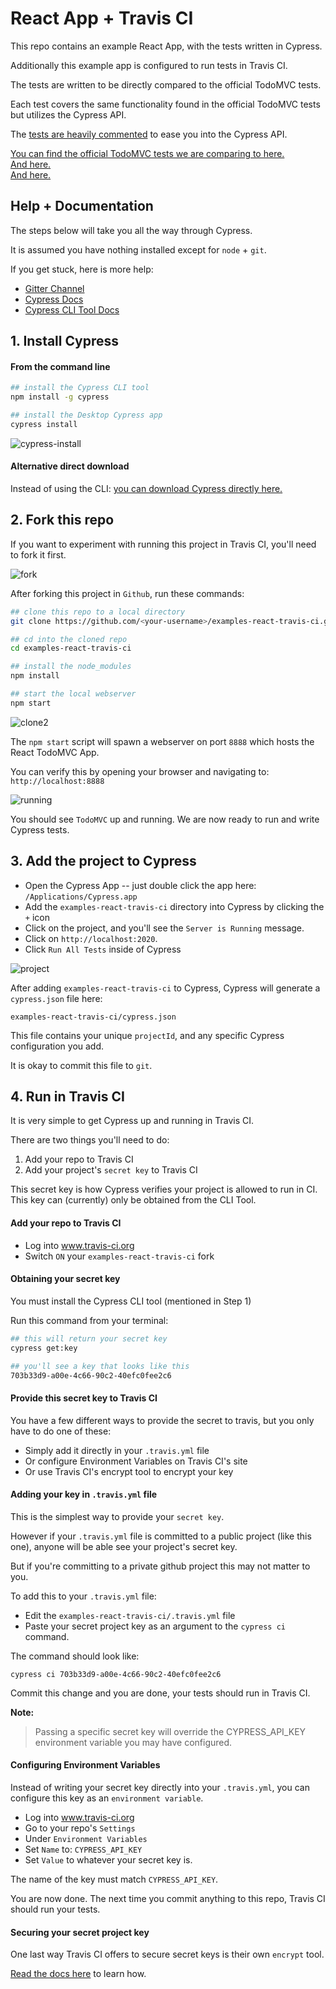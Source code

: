 # React App + Travis CI

This repo contains an example React App, with the tests written in Cypress.

Additionally this example app is configured to run tests in Travis CI.

The tests are written to be directly compared to the official TodoMVC tests.

Each test covers the same functionality found in the official TodoMVC tests but utilizes the Cypress API.

The [tests are heavily commented](tests/app_spec.js) to ease you into the Cypress API.

[You can find the official TodoMVC tests we are comparing to here.](https://github.com/tastejs/todomvc/blob/master/tests/test.js) <br>
[And here.](https://github.com/tastejs/todomvc/blob/master/tests/page.js) <br>
[And here.](https://github.com/tastejs/todomvc/blob/master/tests/testOperations.js)

## Help + Documentation

The steps below will take you all the way through Cypress.

It is assumed you have nothing installed except for `node` + `git`.

If you get stuck, here is more help:

* [Gitter Channel](https://gitter.im/cypress-io/cypress)
* [Cypress Docs](https://github.com/cypress-io/cypress/wiki)
* [Cypress CLI Tool Docs](https://github.com/cypress-io/cypress-cli)

## 1. Install Cypress

#### From the command line

```bash
## install the Cypress CLI tool
npm install -g cypress

## install the Desktop Cypress app
cypress install
```

![cypress-install](https://cloud.githubusercontent.com/assets/1268976/9279271/5c3826ba-4284-11e5-969b-91b0c27a8dee.gif)

#### Alternative direct download

Instead of using the CLI: [you can download Cypress directly here.](http://download.cypress.io/latest)

## 2. Fork this repo

If you want to experiment with running this project in Travis CI, you'll need to fork it first.

![fork](https://cloud.githubusercontent.com/assets/1268976/9286781/b0725c06-42c9-11e5-8fdd-c48fa3474cdf.gif)

After forking this project in `Github`, run these commands:

```bash
## clone this repo to a local directory
git clone https://github.com/<your-username>/examples-react-travis-ci.git

## cd into the cloned repo
cd examples-react-travis-ci

## install the node_modules
npm install

## start the local webserver
npm start
```

![clone2](https://cloud.githubusercontent.com/assets/1268976/9284202/b42221f0-42a7-11e5-9de6-5a3855046425.gif)

The `npm start` script will spawn a webserver on port `8888` which hosts the React TodoMVC App.

You can verify this by opening your browser and navigating to: `http://localhost:8888`

![running](https://cloud.githubusercontent.com/assets/1268976/9286788/dcd012d4-42c9-11e5-9aeb-6bd382c4c49a.gif)

You should see `TodoMVC` up and running. We are now ready to run and write Cypress tests.

## 3. Add the project to Cypress

* Open the Cypress App -- just double click the app here: `/Applications/Cypress.app`
* Add the `examples-react-travis-ci` directory into Cypress by clicking the `+` icon
* Click on the project, and you'll see the `Server is Running` message.
* Click on `http://localhost:2020`.
* Click `Run All Tests` inside of Cypress

![project](https://cloud.githubusercontent.com/assets/1268976/9286780/adad94b8-42c9-11e5-9a67-df7abb87fac0.gif)

After adding `examples-react-travis-ci` to Cypress, Cypress will generate a `cypress.json` file here:

```
examples-react-travis-ci/cypress.json
```

This file contains your unique `projectId`, and any specific Cypress configuration you add.

It is okay to commit this file to `git`.

## 4. Run in Travis CI

It is very simple to get Cypress up and running in Travis CI.

There are two things you'll need to do:

1. Add your repo to Travis CI
2. Add your project's `secret key` to Travis CI

This secret key is how Cypress verifies your project is allowed to run in CI. This key can (currently) only be obtained from the CLI Tool.

#### Add your repo to Travis CI

* Log into www.travis-ci.org
* Switch `ON` your `examples-react-travis-ci` fork

#### Obtaining your secret key

You must install the Cypress CLI tool (mentioned in Step 1)

Run this command from your terminal:

```bash
## this will return your secret key
cypress get:key
```

```bash
## you'll see a key that looks like this
703b33d9-a00e-4c66-90c2-40efc0fee2c6
```

#### Provide this secret key to Travis CI

You have a few different ways to provide the secret to travis, but you only have to do one of these:

* Simply add it directly in your `.travis.yml` file
* Or configure Environment Variables on Travis CI's site
* Or use Travis CI's encrypt tool to encrypt your key

#### Adding your key in `.travis.yml` file

This is the simplest way to provide your `secret key`.

However if your `.travis.yml` file is committed to a public project (like this one), anyone will be able see your project's secret key.

But if you're committing to a private github project this may not matter to you.

To add this to your `.travis.yml` file:

* Edit the `examples-react-travis-ci/.travis.yml` file
* Paste your secret project key as an argument to the `cypress ci` command.

The command should look like:

```
cypress ci 703b33d9-a00e-4c66-90c2-40efc0fee2c6
```

Commit this change and you are done, your tests should run in Travis CI.

**Note:**
> Passing a specific secret key will override the CYPRESS_API_KEY environment variable you may have configured.

#### Configuring Environment Variables

Instead of writing your secret key directly into your `.travis.yml`, you can configure this key as an `environment variable`.

* Log into www.travis-ci.org
* Go to your repo's `Settings`
* Under `Environment Variables`
* Set `Name` to: `CYPRESS_API_KEY`
* Set `Value` to whatever your secret key is.

The name of the key must match `CYPRESS_API_KEY`.

You are now done. The next time you commit anything to this repo, Travis CI should run your tests.

#### Securing your secret project key

One last way Travis CI offers to secure secret keys is their own `encrypt` tool.

[Read the docs here](http://docs.travis-ci.com/user/encryption-keys/) to learn how.
